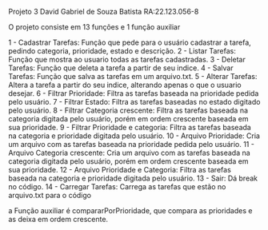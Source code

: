 Projeto 3 
David Gabriel de Souza Batista RA:22.123.056-8


O projeto consiste em 13 funções e 1 função auxiliar 

1 - Cadastrar Tarefas: Função que pede para o usuário cadastrar a tarefa, pedindo categoria, prioridade, estado e descrição.
2 - Listar Tarefas: Função que mostra ao usuario todas as tarefas cadastradas.
3 - Deletar Tarefas: Função que deleta a tarefa a partir de seu indice.
4 - Salvar Tarefas: Função que salva as tarefas em um arquivo.txt.
5 - Alterar Tarefas: Altera a tarefa a partir do seu indice, alterando apenas o que o usuario desejar.
6 - Filtrar Prioridade: Filtra as tarefas baseada na prioridade pedida pelo usuário.
7 - Filtrar Estado: Filtra as tarefas baseadas no estado digitado pelo usuário.
8 - Filtrar Categoria crescente: Filtra as tarefas baseada na categoria digitada pelo usuário, porém em ordem crescente baseada em sua prioridade.
9 - Filtrar Prioridade e categoria: Filtra as tarefas baseada na categoria e prioridade digitada pelo usuário.
10 - Arquivo Prioridade: Cria um arquivo com as tarefas baseada na prioridade pedida pelo usuário.
11 - Arquivo Categoria crescente: Cria um arquivo com as tarefas baseada na categoria digitada pelo usuário, porém em ordem crescente baseada em sua prioridade.
12 - Arquivo Prioridade e Categoria: Filtra as tarefas baseada na categoria e prioridade digitada pelo usuário.
13 - Sair: Dá break no código.
14 - Carregar Tarefas: Carrega as tarefas que estão no arquivo.txt para o código

a Função auxiliar é compararPorPrioridade, que compara as prioridades e as deixa em ordem crescente.

